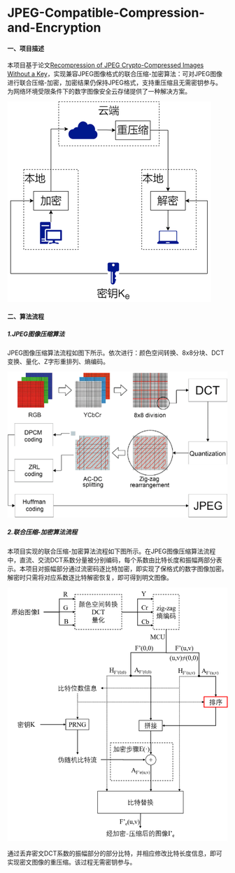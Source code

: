 # JPEG-Compatible-Compression-and-Encryption

#### 一、项目描述
本项目基于论文[Recompression of JPEG Crypto-Compressed Images Without a Key](https://ieeexplore.ieee.org/document/8624571)，实现兼容JPEG图像格式的联合压缩-加密算法：可对JPEG图像进行联合压缩-加密，加密结果仍保持JPEG格式，支持重压缩且无需密钥参与。为网络环境受限条件下的数字图像安全云存储提供了一种解决方案。

![application-scenario](./img/application_scenario.drawio.png)

#### 二、算法流程

##### 1.JPEG图像压缩算法

JPEG图像压缩算法流程如图下所示。依次进行：颜色空间转换、8x8分块、DCT变换、量化、Z字形重排列、熵编码。

![JPEG-compression-algorithm](./img/JPEG_compression_process.png)

##### 2.联合压缩-加密算法流程

本项目实现的联合压缩-加密算法流程如下图所示。在JPEG图像压缩算法流程中，直流、交流DCT系数分量被分别编码，每个系数由比特长度和振幅两部分表示。本项目对振幅部分通过流密码逐比特加密，即实现了保格式的数字图像加密。解密时只需将对应系数逐比特解密恢复，即可得到明文图像。

![compression-encryption](./img/crypto-compression.png)

通过丢弃密文DCT系数的振幅部分的部分比特，并相应修改比特长度信息，即可实现密文图像的重压缩。该过程无需密钥参与。